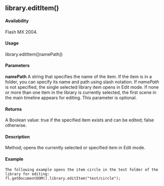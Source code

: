 ## library.editItem()

#### Availability

Flash MX 2004.

#### Usage

library.editItem(\[namePath\])

#### Parameters

**namePath** A string that specifies the name of the item. If the item is in a folder, you can specify its name and path using slash notation. If *namePath* is not specified, the single selected library item opens in Edit mode. If none or more than one item in the library is currently selected, the first scene in the main timeline appears for editing. This parameter is optional.

#### Returns

A Boolean value: true if the specified item exists and can be edited; false otherwise.

#### Description

Method; opens the currently selected or specified item in Edit mode.

#### Example

```
The following example opens the item circle in the test folder of the library for editing:
fl.getDocumentDOM().library.editItem("test/circle");

```